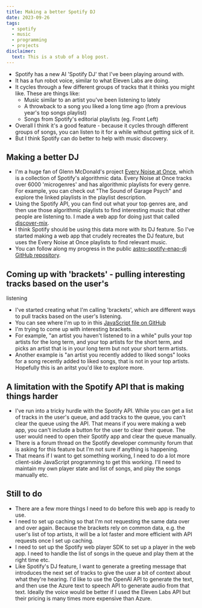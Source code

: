 ```yaml
---
title: Making a better Spotify DJ
date: 2023-09-26
tags:
  - spotify
  - music
  - programming
  - projects
disclaimer:
  text: This is a stub of a blog post.
---
```


- Spotify has a new AI 'Spotify DJ' that I've been playing around with.
- It has a fun robot voice, similar to what Eleven Labs are doing.
- It cycles through a few different groups of tracks that it thinks you might
  like. These are things like:
  - Music similar to an artist you've been listening to lately
  - A throwback to a song you liked a long time ago (from a previous year's top
    songs playlist)
  - Songs from Spotify's editorial playlists (eg. Front Left)
- Overall I think it's a good feature - because it cycles through different
  groups of songs, you can listen to it for a while without getting sick of it.
- But I think Spotify can do better to help with music discovery.

## Making a better DJ

- I'm a huge fan of Glenn McDonald's project [Every Noise at
  Once](https://everynoise.com), which is a
  collection of Spotify's algorithmic data. Every Noise at Once tracks over 6000
  'microgenres' and has algorithmic playlists for every genre. For example, you
  can check out "The Sound of Garage Psych" and explore the linked playlists in
  the playlist description.
- Using the Spotify API, you can find out what your top genres are, and then use
  those algorithmic playlists to find interesting music that other people are
  listening to. I made a web app for doing just that called [discover-mix](https://discovermix.app/).
- I think Spotify should be using this data more with its DJ feature. So I've
  started making a web app that crudely recreates the DJ feature, but uses the
  Every Noise at Once playlists to find relevant music.
- You can follow along my progress in the public [astro-spotify-enao-dj GitHub repository](https://github.com/larryhudson/astro-spotify-enao-dj).

## Coming up with 'brackets' - pulling interesting tracks based on the user's

listening

- I've started creating what I'm calling 'brackets', which are different ways to
  pull tracks based on the user's listening.
- You can see where I'm up to in this [JavaScript file on GitHub](https://github.com/larryhudson/astro-spotify-enao-dj/blob/main/src/brackets.js)
- I'm trying to come up with interesting brackets.
- For example, "an artist you haven't listened to in a while" pulls your top artists for the long term, and
  your top artists for the short term, and picks an artist that is in your long
  term but not your short term artists.
- Another example is "an artist you recently added to liked songs" looks for a
  song recently added to liked songs, that is not in your top artists. Hopefully
  this is an aritst you'd like to explore more.

## A limitation with the Spotify API that is making things harder

- I've run into a tricky hurdle with the Spotify API. While you can get a list
  of tracks in the user's queue, and add tracks to the queue, you can't clear the
  queue using the API. That means if you were making a web app, you can't include
  a button for the user to clear their queue. The user would need to open their
  Spotify app and clear the queue manually.
- There is a forum thread on the Spotify developer community forum that is
  asking for this feature but I'm not sure if anything is happening.
- That means if I want to get something working, I need to do a lot more
  client-side JavaScript programming to get this working. I'll need to maintain my
  own player state and list of songs, and play the songs manually etc.

## Still to do

- There are a few more things I need to do before this web app is ready to use.
- I need to set up caching so that I'm not requesting the same data over and
  over again. Because the brackets rely on common data, e.g. the user's list of
  top artists, it will be a lot faster and more efficient with API requests once I
  set up caching.
- I need to set up the Spotify web player SDK to set up a player in the web app.
  I need to handle the list of songs in the queue and play them at the right
  time etc.
- Like Spotify's DJ feature, I want to generate a greeting message that
  introduces the next set of tracks to give the user a bit of context about what
  they're hearing. I'd like to use the OpenAI API to generate the text, and then
  use the Azure text to speech API to generate audio from that text. Ideally the
  voice would be better if I used the Eleven Labs API but their pricing is many
  times more expensive than Azure.
